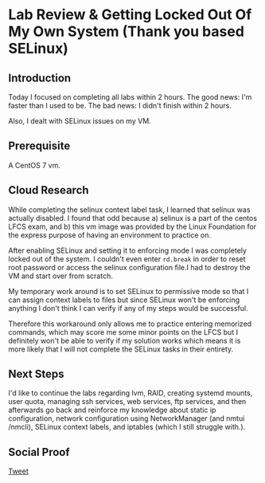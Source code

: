 
# Lab Review & Getting Locked Out Of My Own System (Thank you based SELinux)

## Introduction

Today I focused on completing all labs within 2 hours. The good news: I'm faster than I used to be. The bad news: I didn't finish within 2 hours.

Also, I dealt with SELinux issues on my VM.

## Prerequisite

A CentOS 7 vm. 

## Cloud Research

While completing the selinux context label task, I learned that selinux was actually disabled. I found that odd because a) selinux is a part of the centos LFCS exam, and b) this vm image was provided by the Linux Foundation for the express purpose of having an environment to practice on.

After enabling SELinux and setting it to enforcing mode I was completely locked out of the system. I couldn't even enter ```rd.break``` in order to reset root password or access the selinux configuration file.I had to destroy the VM and start over from scratch. 

My temporary work around is to set SELinux to permissive mode so that I can assign context labels to files but since SELinux won't be enforcing anything I don't think I can verify if any of my steps would be successful.

Therefore this workaround only allows me to practice entering memorized commands, which may score me some minor points on the LFCS but I definitely won't be able to verify if my solution works which means it is more likely that I will not complete the SELinux tasks in their entirety.

## Next Steps

I'd like to continue the labs regarding lvm, RAID, creating systemd mounts, user quota, managing ssh services, web services, ftp services, and then afterwards go back and reinforce my knowledge about static ip configuration, network configuration using NetworkManager (and nmtui /nmcli), SELinux context labels, and iptables (which I still struggle with.).

## Social Proof

[Tweet]()